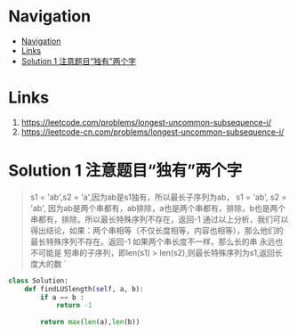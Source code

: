 # Navigation
- [Navigation](#navigation)
- [Links](#links)
- [Solution 1 注意题目“独有”两个字](#solution-1-%e6%b3%a8%e6%84%8f%e9%a2%98%e7%9b%ae%e7%8b%ac%e6%9c%89%e4%b8%a4%e4%b8%aa%e5%ad%97)

# Links
1. https://leetcode.com/problems/longest-uncommon-subsequence-i/
2. https://leetcode-cn.com/problems/longest-uncommon-subsequence-i/


# Solution 1 注意题目“独有”两个字
> s1 = 'ab',s2 = 'a',因为ab是s1独有，所以最长子序列为ab，
> s1 = 'ab', s2 = 'ab', 因为ab是两个串都有，ab排除，a也是两个串都有，排除，b也是两个串都有，排除。所以最长特殊序列不存在，返回-1
> 通过以上分析，我们可以得出结论，如果：两个串相等（不仅长度相等，内容也相等），那么他们的最长特殊序列不存在。返回-1
> 如果两个串长度不一样，那么长的串 永远也不可能是 短串的子序列，即len(s1) > len(s2),则最长特殊序列为s1,返回长度大的数 `

```python
class Solution:
    def findLUSlength(self, a, b):
        if a == b :
            return -1
            
        return max(len(a),len(b))
```